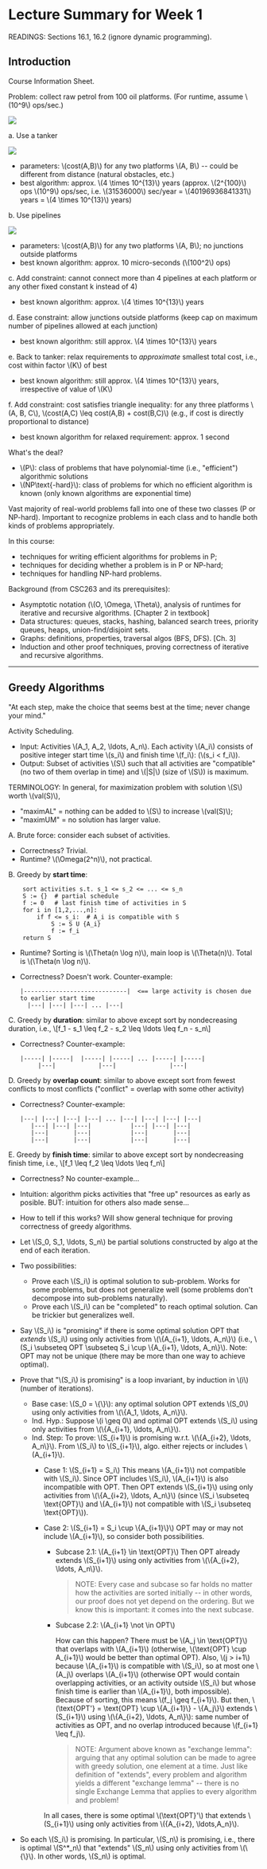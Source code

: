 Lecture Summary for Week 1
===================================

READINGS: Sections 16.1, 16.2 (ignore dynamic programming).

Introduction
------------

Course Information Sheet.

Problem: collect raw petrol from 100 oil platforms.
(For runtime, assume \\(10^9\\) ops/sec.)

![](../images/1a.png)

a. Use a tanker

![](../images/1b.png)

  - parameters: \\(cost(A,B)\\) for any two platforms \\(A, B\\) -- could be different from distance (natural obstacles, etc.)
  - best algorithm: approx. \\(4 \times 10^{13}\\) years (approx. \\(2^{100}\\) ops \\(10^9\\) ops/sec, i.e. \\(31536000\\) sec/year = \\(40196936841331\\) years = \\(4 \times 10^{13}\\) years)

b. Use pipelines

![](../images/1c.png)

  - parameters: \\(cost(A,B)\\) for any two platforms \\(A, B\\); no junctions outside platforms
  - best known algorithm: approx. 10 micro-seconds (\\(100^2\\) ops)

c. Add constraint: cannot connect more than 4 pipelines at each platform or any other fixed constant k instead of 4)

  - best known algorithm: approx. \\(4 \times 10^{13}\\) years

d. Ease constraint: allow junctions outside platforms (keep cap on maximum number of pipelines allowed at each junction)
  
  - best known algorithm: still approx. \\(4 \times 10^{13}\\) years

e. Back to tanker: relax requirements to _approximate_ smallest total cost, i.e., cost within factor \\(K\\) of best
  
  - best known algorithm: still approx. \\(4 \times 10^{13}\\) years, irrespective of value of \\(K\\)

f. Add constraint: cost satisfies triangle inequality: for any three platforms \\(A, B, C\\), \\(cost(A,C) \leq cost(A,B) + cost(B,C)\\) (e.g., if cost is directly proportional to distance)
 
  - best known algorithm for relaxed requirement: approx. 1 second

What's the deal?
 
  - \\(P\\): class of problems that have polynomial-time (i.e., "efficient")
    algorithmic solutions
  - \\(NP\text{-hard}\\): class of problems for which no efficient algorithm is known (only known algorithms are exponential time)

Vast majority of real-world problems fall into one of these two classes (P
or NP-hard). Important to recognize problems in each class and to handle
both kinds of problems appropriately.

In this course:
  
  - techniques for writing efficient algorithms for problems in P;
  - techniques for deciding whether a problem is in P or NP-hard;
  - techniques for handling NP-hard problems.

Background (from CSC263 and its prerequisites):
  
  - Asymptotic notation (\\(O, \Omega, \Theta\\), analysis of runtimes for
    iterative and recursive algorithms. [Chapter 2 in textbook]
  - Data structures: queues, stacks, hashing, balanced search trees,
    priority queues, heaps, union-find/disjoint sets.
  - Graphs: definitions, properties, traversal algos (BFS, DFS). [Ch. 3]
  - Induction and other proof techniques, proving correctness of iterative
    and recursive algorithms.

-----------------

Greedy Algorithms
-----------------

"At each step, make the choice that seems best at the time; never change
your mind."

Activity Scheduling.

  - Input: Activities \\(A_1, A_2, \ldots, A_n\\). Each activity \\(A_i\\) consists of positive integer start time \\(s_i\\) and finish time \\(f_i\\): (\\(s_i < f_i\\)).
  - Output: Subset of activities \\(S\\) such that all activities are "compatible" (no two of them overlap in time) and \\(|S|\\) (size of \\(S\\)) is maximum.

TERMINOLOGY: In general, for maximization problem with solution \\(S\\) worth \\(val(S)\\),
  
  - "maximAL" = nothing can be added to \\(S\\) to increase \\(val(S)\\);
  - "maximUM" = no solution has larger value.

A. Brute force: consider each subset of activities.
  - Correctness? Trivial.
  - Runtime? \\(\Omega(2^n)\\), not practical.

B. Greedy by **start time**:
  
        sort activities s.t. s_1 <= s_2 <= ... <= s_n
        S := {}  # partial schedule
        f := 0   # last finish time of activities in S
        for i in [1,2,...,n]:
            if f <= s_i:  # A_i is compatible with S
                S := S U {A_i}
                f := f_i
        return S

  - Runtime? Sorting is \\(\Theta(n \log n)\\), main loop is \\(\Theta(n)\\). Total is \\(\Theta(n \log n)\\).
  - Correctness? Doesn't work. Counter-example:

        |-----------------------------|  <== large activity is chosen due to earlier start time
          |---| |---| |---| ... |---|

C. Greedy by **duration**: similar to above except sort by nondecreasing duration, i.e.,
    \\[f_1 - s_1 \leq f_2 - s_2 \leq \ldots \leq f_n - s_n\\]
    
  - Correctness? Counter-example:
        
        |-----| |-----|  |-----| |-----| ... |-----| |-----|
             |---|            |---|               |---|

D. Greedy by **overlap count**: similar to above except sort from fewest conflicts to most conflicts ("conflict" = overlap with some other activity)
    
  - Correctness? Counter-example:
     
        |---| |---| |---| |---| ... |---| |---| |---| |---|
           |---| |---| |---|           |---| |---| |---|
           |---|       |---|           |---|       |---|
           |---|       |---|           |---|       |---|

E. Greedy by **finish time**: similar to above except sort by nondecreasing finish time, i.e.,
    \\[f_1 \leq f_2 \leq \ldots \leq f_n\\]
    
  - Correctness? No counter-example...
  - Intuition: algorithm picks activities that "free up" resources as early as posible. BUT: intuition for others also made sense...
  - How to tell if this works? Will show general technique for proving correctness of greedy algorithms.
  - Let \\(S\_0, S\_1, \ldots, S\_n\\) be partial solutions constructed by algo at the end of each iteration.
  - Two possibilities:
    - Prove each \\(S_i\\) is optimal solution to sub-problem.
      Works for some problems, but does not generalize well (some problems
      don't decompose into sub-problems naturally).
    - Prove each \\(S_i\\) can be "completed" to reach optimal solution.
      Can be trickier but generalizes well.
  - Say \\(S\_i\\) is "promising" if there is some optimal solution OPT that *extends* \\(S\_i\\) using only activities from \\(\\{A\_{i+1}, \ldots, A\_n\\}\\) (i.e.,
    \\(S\_i \subseteq OPT \subseteq S\_i \cup \\{A\_{i+1}, \ldots, A\_n\\}\\).
    Note: OPT may not be unique (there may be more than one way to achieve
    optimal).
  - Prove that "\\(S\_i\\) is promising" is a loop invariant, by induction in \\(i\\)
    (number of iterations).
    - Base case: \\(S\_0 = \\{\\}\\): any optimal solution OPT extends \\(S\_0\\) using only
      activities from \\(\\{A\_1, \ldots, A\_n\\}\\).
    - Ind. Hyp.: Suppose \\(i \geq 0\\) and optimal OPT extends \\(S\_i\\) using only
      activities from \\(\\{A\_{i+1}, \ldots, A\_n\\}\\).
    - Ind. Step: To prove: \\(S\_{i+1}\\) is promising w.r.t. \\(\\{A\_{i+2}, \ldots, A\_n\\}\\).
      From \\(S\_i\\) to \\(S\_{i+1}\\), algo. either rejects or includes \\(A\_{i+1}\\).
      - Case 1:  \\(S\_{i+1} = S\_i\\)
        This means \\(A\_{i+1}\\) not compatible with \\(S\_i\\). Since OPT includes
        \\(S\_i\\), \\(A\_{i+1}\\) is also incompatible with OPT.
        Then OPT extends \\(S\_{i+1}\\) using only activities from
        \\(\\{A\_{i+2}, \ldots, A\_n\\}\\) (since \\(S\_i \subseteq \text{OPT}\\) and \\(A\_{i+1}\\) not compatible with \\(S\_i \subseteq \text{OPT}\\)).
      - Case 2:  \\(S\_{i+1} = S\_i \cup \\{A\_{i+1}\\}\\)
        OPT may or may not include \\(A\_{i+1}\\), so consider both
        possibilities.
        - Subcase 2.1:  \\(A\_{i+1} \in \text{OPT}\\)
          Then OPT already extends \\(S\_{i+1}\\) using only activities from
          \\(\\{A\_{i+2}, \ldots, A\_n\\}\\).

          > NOTE: Every case and subcase so far holds no matter how the activities are sorted initially -- in other words, our proof does not yet depend on the ordering. But we know this is important: it comes into the next subcase.

        - Subcase 2.2:  \\(A_{i+1} \not \in OPT\\)
          
          How can this happen? There must be \\(A\_j \in \text{OPT}\\) that overlaps with \\(A\_{i+1}\\) (otherwise, \\(\text{OPT} \cup A\_{i+1}\\) would be better than optimal OPT). Also, \\(j > i+1\\) because \\(A\_{i+1}\\) is compatible with \\(S\_i\\), so at most one \\(A\_j\\) overlaps \\(A\_{i+1}\\) (otherwise OPT would contain overlapping activities, or an activity outside \\(S\_i\\) but whose finish time is earlier than \\(A\_{i+1}\\), both impossible). Because of sorting, this means \\(f\_j \geq f\_{i+1}\\). But then, \\(\text{OPT'} = \text{OPT} \cup \\{A\_{i+1}\\} - \\{A\_j\\}\\) extends \\(S\_{i+1}\\) using \\(\\{A\_{i+2}, \ldots, A\_n\\}\\): same number of activities as OPT, and no overlap introduced because \\(f\_{i+1} \leq f\_j\\).

          > NOTE: Argument above known as "exchange lemma": arguing that any optimal solution can be made to agree with greedy solution, one element at a time. Just like definition of "extends", every problem and algorithm yields a different "exchange lemma" -- there is no single Exchange Lemma that applies to every algorithm and problem!

        In all cases, there is some optimal \\(\text{OPT}'\\) that extends \\(S\_{i+1}\\) using only activities from \\({A\_{i+2}, \ldots,A\_n}\\).

  - So each \\(S\_i\\) is promising. In particular, \\(S\_n\\) is promising, i.e., there is optimal \\(S^*\_n\\) that "extends" \\(S\_n\\) using only activities from \\(\\{\\}\\). In other words, \\(S\_n\\) is optimal.

